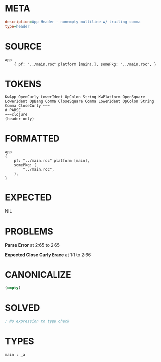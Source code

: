 # META
~~~ini
description=App Header - nonempty multiline w/ trailing comma
type=header
~~~
# SOURCE
~~~roc
app
	{ pf: "../main.roc" platform [main!,], somePkg: "../main.roc", }
~~~
# TOKENS
~~~text
KwApp OpenCurly LowerIdent OpColon String KwPlatform OpenSquare LowerIdent OpBang Comma CloseSquare Comma LowerIdent OpColon String Comma CloseCurly ~~~
# PARSE
~~~clojure
(header-only)
~~~
# FORMATTED
~~~roc
app
{
	pf: "../main.roc" platform [main],
	somePkg: (
		"../main.roc",
	),
}

~~~
# EXPECTED
NIL
# PROBLEMS
**Parse Error**
at 2:65 to 2:65

**Expected Close Curly Brace**
at 1:1 to 2:66

# CANONICALIZE
~~~clojure
(empty)
~~~
# SOLVED
~~~clojure
; No expression to type check
~~~
# TYPES
~~~roc
main : _a
~~~
